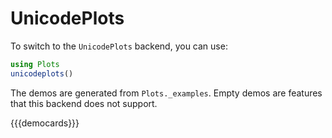 # UnicodePlots

To switch to the `UnicodePlots` backend, you can use:

```julia
using Plots
unicodeplots()
```

The demos are generated from `Plots._examples`. Empty demos are features that this backend does not support.

{{{democards}}}
